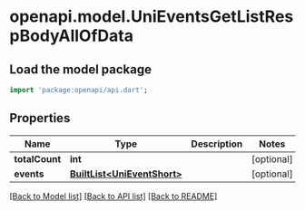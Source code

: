 # openapi.model.UniEventsGetListRespBodyAllOfData

## Load the model package
```dart
import 'package:openapi/api.dart';
```

## Properties
Name | Type | Description | Notes
------------ | ------------- | ------------- | -------------
**totalCount** | **int** |  | [optional] 
**events** | [**BuiltList&lt;UniEventShort&gt;**](UniEventShort.md) |  | [optional] 

[[Back to Model list]](../README.md#documentation-for-models) [[Back to API list]](../README.md#documentation-for-api-endpoints) [[Back to README]](../README.md)


